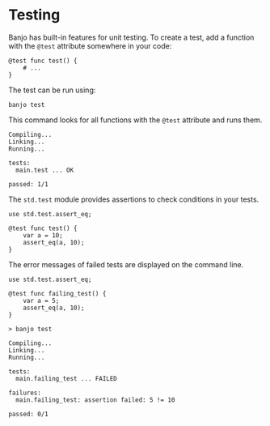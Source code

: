 # Testing

Banjo has built-in features for unit testing. To create a test, add a function with the ```@test``` attribute
somewhere in your code:

```banjo
@test func test() {
    # ...
}
```

The test can be run using: 
```
banjo test
```

This command looks for all functions with the ```@test``` attribute and
runs them.

```
Compiling...
Linking...
Running...

tests:
  main.test ... OK

passed: 1/1
```

The ```std.test``` module provides assertions to check conditions in your tests.

```banjo
use std.test.assert_eq;

@test func test() {
    var a = 10;
    assert_eq(a, 10);
}
```

The error messages of failed tests are displayed on the command line.

```banjo
use std.test.assert_eq;

@test func failing_test() {
    var a = 5;
    assert_eq(a, 10);
}
```

```
> banjo test

Compiling...
Linking...
Running...

tests:
  main.failing_test ... FAILED

failures:
  main.failing_test: assertion failed: 5 != 10

passed: 0/1
```
